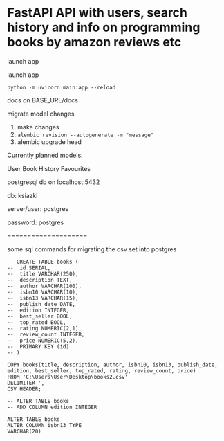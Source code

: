 # FastAPI API with users, search history and info on programming books by amazon reviews etc

launch app

launch app
```
python -m uvicorn main:app --reload
```

docs on BASE_URL/docs


migrate model changes

1. make changes
2. `alembic revision --autogenerate -m "message"`
3.  alembic upgrade head


Currently planned models:

User
Book
History
Favourites

postgresql db on localhost:5432

db: ksiazki

server/user: postgres

password: postgres


====================

some sql commands for migrating the csv set into postgres

```
-- CREATE TABLE books (
-- 	id SERIAL,
-- 	title VARCHAR(250),
-- 	description TEXT,
-- 	author VARCHAR(100),
-- 	isbn10 VARCHAR(10),
-- 	isbn13 VARCHAR(15),
-- 	publish_date DATE,
--  edition INTEGER,
-- 	best_seller BOOL,
-- 	top_rated BOOL,
-- 	rating NUMERIC(2,1),
-- 	review_count INTEGER,
-- 	price NUMERIC(5,2),
-- 	PRIMARY KEY (id)
-- )

COPY books(title, description, author, isbn10, isbn13, publish_date, edition, best_seller, top_rated, rating, review_count, price)
FROM 'C:\Users\User\Desktop\books2.csv'
DELIMITER ','
CSV HEADER;

-- ALTER TABLE books
-- ADD COLUMN edition INTEGER

ALTER TABLE books
ALTER COLUMN isbn13 TYPE
VARCHAR(20)
```
